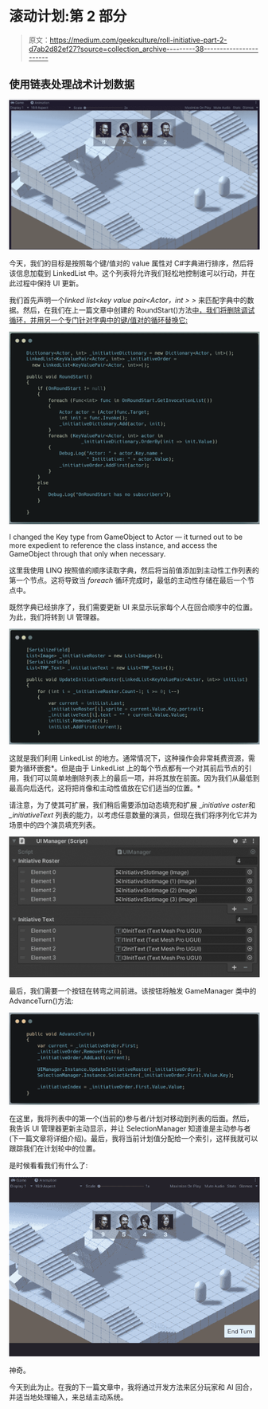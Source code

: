 # 滚动计划:第 2 部分

> 原文：<https://medium.com/geekculture/roll-initiative-part-2-d7ab2d82ef27?source=collection_archive---------38----------------------->

## 使用链表处理战术计划数据

![](img/a716c62569b26731c9e09306d954ac76.png)

今天，我们的目标是按照每个键/值对的 value 属性对 C#字典进行排序，然后将该信息加载到 LinkedList 中。这个列表将允许我们轻松地控制谁可以行动，并在此过程中保持 UI 更新。

我们首先声明一个*linked list<key value pair<Actor，int > >* 来匹配字典中的数据。然后，在我们在上一篇文章中创建的 RoundStart()方法[中，我们将删除调试循环，并用另一个专门针对字典中的键/值对的循环替换它:](/geekculture/roll-initiative-ec1343797da1)

![](img/50f71af9eff61902bd158386972ec0e6.png)

I changed the Key type from GameObject to Actor — it turned out to be more expedient to reference the class instance, and access the GameObject through that only when necessary.

这里我使用 LINQ 按照值的顺序读取字典，然后将当前值添加到主动性工作列表的第一个节点。这将导致当 *foreach* 循环完成时，最低的主动性存储在最后一个节点中。

既然字典已经排序了，我们需要更新 UI 来显示玩家每个人在回合顺序中的位置。为此，我们将转到 UI 管理器。

![](img/4b06acdbaf5970c6f05512ea81d0771b.png)

这就是我们利用 LinkedList 的地方。通常情况下，这种操作会非常耗费资源，需要为循环嵌套*。但是由于 LinkedList 上的每个节点都有一个对其前后节点的引用，我们可以简单地删除列表上的最后一项，并将其放在前面。因为我们从最低到最高向后迭代，这将把肖像和主动性值放在它们适当的位置。*

请注意，为了使其可扩展，我们稍后需要添加动态填充和扩展 _*initiative oster*和 *_initiativeText* 列表的能力，以考虑任意数量的演员，但现在我们将序列化它并为场景中的四个演员填充列表。

![](img/c13d6691cf11c81ce88e6501b838cc6f.png)

最后，我们需要一个按钮在转弯之间前进。该按钮将触发 GameManager 类中的 AdvanceTurn()方法:

![](img/02e1449807332d002d25112bff847ab1.png)

在这里，我将列表中的第一个(当前的)参与者/计划对移动到列表的后面。然后，我告诉 UI 管理器更新主动显示，并让 SelectionManager 知道谁是主动参与者(下一篇文章将详细介绍)。最后，我将当前计划值分配给一个索引，这样我就可以跟踪我们在计划轮中的位置。

是时候看看我们有什么了:

![](img/9e100e648189b02cb9526894044b666e.png)

神奇。

今天到此为止。在我的下一篇文章中，我将通过开发方法来区分玩家和 AI 回合，并适当地处理输入，来总结主动系统。